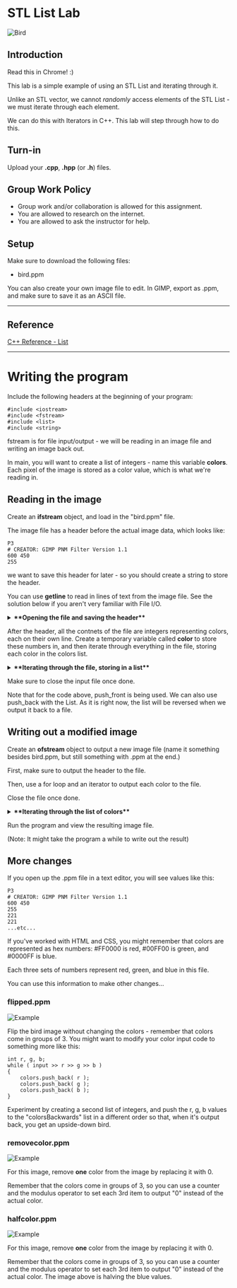 # STL List Lab

![Bird](bird.png)

## Introduction

Read this in Chrome! :)

This lab is a simple example of using an STL List and iterating through it.

Unlike an STL vector, we cannot *randomly* access elements of the STL List - 
we must iterate through each element.

We can do this with Iterators in C++. This lab will step through how to do this.

## Turn-in

Upload your **.cpp**, **.hpp** (or **.h**) files.

## Group Work Policy

* Group work and/or collaboration is allowed for this assignment.
* You are allowed to research on the internet.
* You are allowed to ask the instructor for help.

## Setup

Make sure to download the following files:

* bird.ppm

You can also create your own image file to edit.
In GIMP, export as .ppm, and make sure to save it as an ASCII file.

---

## Reference

[C++ Reference - List](http://www.cplusplus.com/reference/list/list/)

---

# Writing the program

Include the following headers at the beginning of your program:

	#include <iostream>
	#include <fstream>
	#include <list>
	#include <string>

fstream is for file input/output - we will be reading in an image file
and writing an image back out.

In main, you will want to create a list of integers - name this variable **colors**.
Each pixel of the image is stored as a color value, which is what we're reading in.

## Reading in the image

Create an **ifstream** object, and load in the "bird.ppm" file.

The image file has a header before the actual image data, which looks like:

	P3
	# CREATOR: GIMP PNM Filter Version 1.1
	600 450
	255

we want to save this header for later - so you should create a string to
store the header.

You can use **getline** to read in lines of text from the image file.
See the solution below if you aren't very familiar with File I/O.

<details>
	<summary><strong>
		**Opening the file and saving the header**
	</strong></summary>
	
	<pre>
	
	ifstream input( "bird.ppm" );
	string buffer;
	string header;
	
	// Save the header:
	getline( input, buffer ); // ascii code
	header += buffer + "\n";
	getline( input, buffer ); // comment
	header += buffer + "\n";
	getline( input, buffer ); // width/height
	header += buffer + "\n";
	getline( input, buffer ); // max color
	header += buffer + "\n";
	
	</pre>
</details>	

After the header, all the contnets of the file are integers representing colors, each on their own line.
Create a temporary variable called **color** to store these numbers in, and then iterate through 
everything in the file, storing each color in the colors list.

<details>
	<summary><strong>
		**Iterating through the file, storing in a list**
	</strong></summary>
	
	<pre>
	
	int color;
	while ( input >> color )
	{
		colors.push_front( color );
	}
	
	</pre>
</details>	

Make sure to close the input file once done.

Note that for the code above, push_front is being used. We can also use
push_back with the List. As it is right now, the list will be reversed
when we output it back to a file.

## Writing out a modified image

Create an **ofstream** object to output a new image file (name it something
besides bird.ppm, but still something with .ppm at the end.)

First, make sure to output the header to the file.

Then, use a for loop and an iterator to output each color to the file.

Close the file once done.

<details>
	<summary><strong>
		**Iterating through the list of colors**
	</strong></summary>
	
	<pre>
	
	ofstream output( "bird2.ppm" );	
	output << header;
	for ( list<int>::iterator it = colors.begin();
		it != colors.end();
		it++ )
	{
		output << *it << endl;
	}
	
	output.close();
	
	</pre>
</details>	

Run the program and view the resulting image file.

(Note: It might take the program a while to write out the result)

## More changes

If you open up the .ppm file in a text editor, you will see values like this:

	P3
	# CREATOR: GIMP PNM Filter Version 1.1
	600 450
	255
	221
	221
	...etc...

If you've worked with HTML and CSS, you might remember that colors are
represented as hex numbers: #FF0000 is red, #00FF00 is green, and #0000FF is blue.

Each three sets of numbers represent red, green, and blue in this file.

You can use this information to make other changes...

### flipped.ppm

![Example](flipped.png)

Flip the bird image without changing the colors - remember that colors
come in groups of 3. You might want to modify your color input code to something more like this:

	int r, g, b;
	while ( input >> r >> g >> b )
	{
		colors.push_back( r );
		colors.push_back( g );
		colors.push_back( b );
	}

Experiment by creating a second list of integers, and push the r, g, b values
to the "colorsBackwards" list in a different order so that, when it's output
back, you get an upside-down bird.

### removecolor.ppm

![Example](removecolor.png)

For this image, remove **one** color from the image by replacing it with 0.

Remember that the colors come in groups of 3, so you can use a counter and
the modulus operator to set each 3rd item to output "0" instead of the actual color.

### halfcolor.ppm

![Example](halfblue.png)

For this image, remove **one** color from the image by replacing it with 0.

Remember that the colors come in groups of 3, so you can use a counter and
the modulus operator to set each 3rd item to output "0" instead of the actual color.
The image above is halving the blue values.
